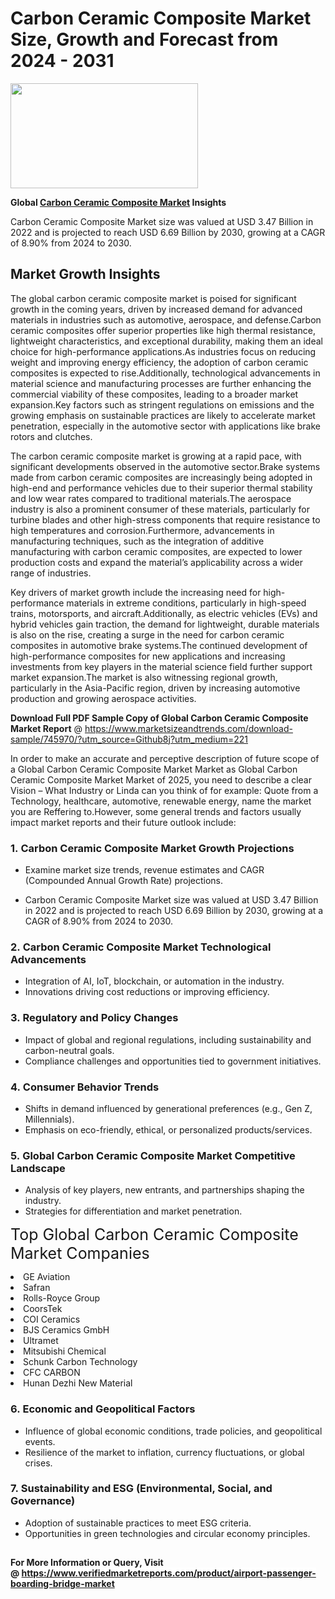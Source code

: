 <H1>Carbon Ceramic Composite Market Size, Growth and Forecast from 2024 - 2031</H1><img class="aligncenter size-medium wp-image-584254" src="https://thirdeyenews.in/wp-content/uploads/2024/09/Global-Market-Research-300x168.jpeg" alt="" width="300" height="168" /><p><strong>Global&nbsp;<a href="https://www.marketsizeandtrends.com/download-sample/745970/?utm_source=Github8j?utm_medium=221">Carbon Ceramic Composite Market</a> Insights</strong></p><p>Carbon Ceramic Composite Market size was valued at USD 3.47 Billion in 2022 and is projected to reach USD 6.69 Billion by 2030, growing at a CAGR of 8.90% from 2024 to 2030.</p><p><h2>Market Growth Insights</h2> <p>The global carbon ceramic composite market is poised for significant growth in the coming years, driven by increased demand for advanced materials in industries such as automotive, aerospace, and defense.Carbon ceramic composites offer superior properties like high thermal resistance, lightweight characteristics, and exceptional durability, making them an ideal choice for high-performance applications.As industries focus on reducing weight and improving energy efficiency, the adoption of carbon ceramic composites is expected to rise.Additionally, technological advancements in material science and manufacturing processes are further enhancing the commercial viability of these composites, leading to a broader market expansion.Key factors such as stringent regulations on emissions and the growing emphasis on sustainable practices are likely to accelerate market penetration, especially in the automotive sector with applications like brake rotors and clutches.</p> <p>The carbon ceramic composite market is growing at a rapid pace, with significant developments observed in the automotive sector.Brake systems made from carbon ceramic composites are increasingly being adopted in high-end and performance vehicles due to their superior thermal stability and low wear rates compared to traditional materials.The aerospace industry is also a prominent consumer of these materials, particularly for turbine blades and other high-stress components that require resistance to high temperatures and corrosion.Furthermore, advancements in manufacturing techniques, such as the integration of additive manufacturing with carbon ceramic composites, are expected to lower production costs and expand the material’s applicability across a wider range of industries.</p> <p>Key drivers of market growth include the increasing need for high-performance materials in extreme conditions, particularly in high-speed trains, motorsports, and aircraft.Additionally, as electric vehicles (EVs) and hybrid vehicles gain traction, the demand for lightweight, durable materials is also on the rise, creating a surge in the need for carbon ceramic composites in automotive brake systems.The continued development of high-performance composites for new applications and increasing investments from key players in the material science field further support market expansion.The market is also witnessing regional growth, particularly in the Asia-Pacific region, driven by increasing automotive production and growing aerospace activities.</p> <p><span class=""><strong>Download Full PDF Sample Copy of Global Carbon Ceramic Composite Market Report</strong> @ <a href="https://www.marketsizeandtrends.com/download-sample/745970/?utm_source=Github8j?utm_medium=221" target="_blank">https://www.marketsizeandtrends.com/download-sample/745970/?utm_source=Github8j?utm_medium=221</a></span></p><p>In order to make an accurate and perceptive description of future scope of a Global&nbsp;Carbon Ceramic Composite Market Market as Global&nbsp;Carbon Ceramic Composite Market Market of 2025, you need to describe a clear Vision &ndash; What Industry or Linda can you think of for example: Quote from a Technology, healthcare, automotive, renewable energy, name the market you are Reffering to.However, some general trends and factors usually impact market reports and their future outlook include:</p><h3>1.&nbsp;<strong>Carbon Ceramic Composite Market Growth Projections</strong></h3><ul><li>Examine market size trends, revenue estimates and CAGR (Compounded Annual Growth Rate) projections.</li><li><p>Carbon Ceramic Composite Market size was valued at USD 3.47 Billion in 2022 and is projected to reach USD 6.69 Billion by 2030, growing at a CAGR of 8.90% from 2024 to 2030.</p></li></ul><h3>2.&nbsp;<strong>Carbon Ceramic Composite Market Technological Advancements</strong></h3><ul><li>Integration of AI, IoT, blockchain, or automation in the industry.</li><li>Innovations driving cost reductions or improving efficiency.</li></ul><h3>3.&nbsp;<strong>Regulatory and Policy Changes</strong></h3><ul><li>Impact of global and regional regulations, including sustainability and carbon-neutral goals.</li><li>Compliance challenges and opportunities tied to government initiatives.</li></ul><h3>4.&nbsp;<strong>Consumer Behavior Trends</strong></h3><ul><li>Shifts in demand influenced by generational preferences (e.g., Gen Z, Millennials).</li><li>Emphasis on eco-friendly, ethical, or personalized products/services.</li></ul><h3>5.&nbsp;<strong>Global Carbon Ceramic Composite Market Competitive Landscape</strong></h3><ul><li>Analysis of key players, new entrants, and partnerships shaping the industry.</li><li>Strategies for differentiation and market penetration.</li></ul><p data-pm-slice="1 1 []"><span style="color: inherit; font-family: inherit; font-size: 25px;">Top Global Carbon Ceramic Composite Market Companies</span></p><div class="" data-test-id=""><p><li>GE Aviation</li><li> Safran</li><li> Rolls-Royce Group</li><li> CoorsTek</li><li> COI Ceramics</li><li> BJS Ceramics GmbH</li><li> Ultramet</li><li> Mitsubishi Chemical</li><li> Schunk Carbon Technology</li><li> CFC CARBON</li><li> Hunan Dezhi New Material</li></p></div><h3>6.&nbsp;<strong>Economic and Geopolitical Factors</strong></h3><ul><li>Influence of global economic conditions, trade policies, and geopolitical events.</li><li>Resilience of the market to inflation, currency fluctuations, or global crises.</li></ul><h3>7.&nbsp;<strong>Sustainability and ESG (Environmental, Social, and Governance)</strong></h3><ul><li>Adoption of sustainable practices to meet ESG criteria.</li><li>Opportunities in green technologies and circular economy principles.</li></ul><h2><strong style="font-size: 14px;">For More Information or Query, Visit @&nbsp;</strong><a style="background-color: #ffffff; font-size: 14px;" href="https://www.marketsizeandtrends.com/report/carbon-ceramic-composite-market/" target="_blank">https://www.verifiedmarketreports.com/product/airport-passenger-boarding-bridge-market</a></h2>
